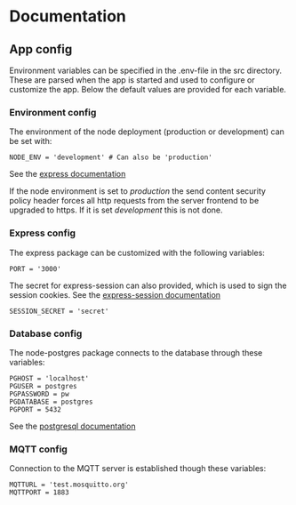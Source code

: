 
# Documentation

## App config

Environment variables can be specified in the .env-file in the src directory.
These are parsed when the app is started and used to configure or customize the app. Below the default values are provided for each variable.

### Environment config

The environment of the node deployment (production or development) can be set with:

```text
NODE_ENV = 'development' # Can also be 'production'
```

See the [express documentation](http://expressjs.com/en/advanced/best-practice-performance.html#set-node_env-to-production)

If the node environment is set to *production* the send content security policy header forces all http requests from
the server frontend to be upgraded to https. If it is set *development* this is not done.

### Express config

The express package can be customized with the following variables:

```text
PORT = '3000'
```

The secret for express-session can also provided, which is used to sign the
session cookies. See the [express-session documentation](https://github.com/expressjs/session#readme)

```text
SESSION_SECRET = 'secret'
```

### Database config

The node-postgres package connects to the database through these variables:

```text
PGHOST = 'localhost'
PGUSER = postgres
PGPASSWORD = pw
PGDATABASE = postgres
PGPORT = 5432
```

See the [postgresql documentation](https://www.postgresql.org/docs/9.1/libpq-envars.html)

### MQTT config

Connection to the MQTT server is established though these variables:

```text
MQTTURL = 'test.mosquitto.org'
MQTTPORT = 1883
```
